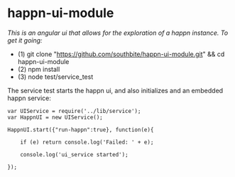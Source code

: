 happn-ui-module
==========

*This is an angular ui that allows for the exploration of a happn instance. 
To get it going:*

- (1) git clone "https://github.com/southbite/happn-ui-module.git" && cd happn-ui-module
- (2) npm install
- (3) node test/service_test

The service test starts the happn ui, and also initializes and an embedded happn service:

	var UIService = require('../lib/service');
	var HappnUI = new UIService();

	HappnUI.start({"run-happn":true}, function(e){

		if (e) return console.log('Failed: ' + e);

		console.log('ui_service started');

	});



